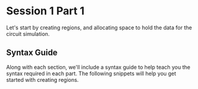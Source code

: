 # Session 1 Part 1

Let's start by creating regions, and allocating space to hold the data for the circuit simulation.

## Syntax Guide

Along with each section, we'll include a syntax guide to help teach you the syntax required in each part. The following snippets will help you get started with creating regions.
